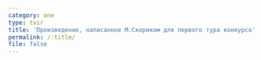```yaml
---
category: one
type: tvir
title: 'Произведение, написанное М.Скориком для первого тура конкурса'
permalink: /:title/
file: false
---
```


